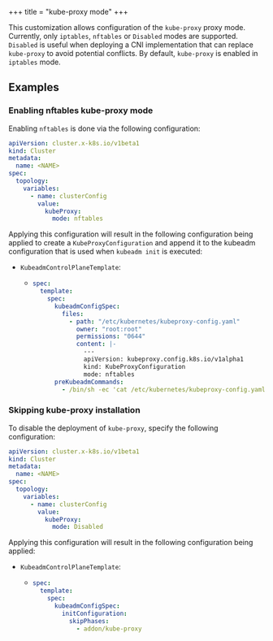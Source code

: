 +++
title = "kube-proxy mode"
+++

This customization allows configuration of the `kube-proxy` proxy mode. Currently, only `iptables`, `nftables` or
`Disabled` modes are supported. `Disabled` is useful when deploying a CNI implementation that can replace `kube-proxy`
to avoid potential conflicts. By default, `kube-proxy` is enabled in `iptables` mode.

## Examples

### Enabling nftables kube-proxy mode

Enabling `nftables` is done via the following configuration:

```yaml
apiVersion: cluster.x-k8s.io/v1beta1
kind: Cluster
metadata:
  name: <NAME>
spec:
  topology:
    variables:
      - name: clusterConfig
        value:
          kubeProxy:
            mode: nftables
```

Applying this configuration will result in the following configuration being applied to create a
`KubeProxyConfiguration` and append it to the kubeadm configuration that is used when `kubeadm init`
is executed:

- `KubeadmControlPlaneTemplate`:

  - ```yaml
    spec:
      template:
        spec:
          kubeadmConfigSpec:
            files:
              - path: "/etc/kubernetes/kubeproxy-config.yaml"
                owner: "root:root"
                permissions: "0644"
                content: |-
                  ---
                  apiVersion: kubeproxy.config.k8s.io/v1alpha1
                  kind: KubeProxyConfiguration
                  mode: nftables
          preKubeadmCommands:
            - /bin/sh -ec 'cat /etc/kubernetes/kubeproxy-config.yaml >> /run/kubeadm/kubeadm.yaml'
    ```

### Skipping kube-proxy installation

To disable the deployment of `kube-proxy`, specify the following configuration:

```yaml
apiVersion: cluster.x-k8s.io/v1beta1
kind: Cluster
metadata:
  name: <NAME>
spec:
  topology:
    variables:
      - name: clusterConfig
        value:
          kubeProxy:
            mode: Disabled
```

Applying this configuration will result in the following configuration being applied:

- `KubeadmControlPlaneTemplate`:

  - ```yaml
    spec:
      template:
        spec:
          kubeadmConfigSpec:
            initConfiguration:
              skipPhases:
                - addon/kube-proxy
    ```
